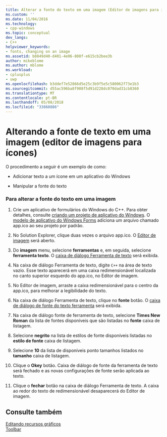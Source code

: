 ```yaml
---
title: Alterar a fonte do texto em uma imagem (Editor de imagens para ícones) | Microsoft Docs
ms.custom: ''
ms.date: 11/04/2016
ms.technology:
- cpp-windows
ms.topic: conceptual
dev_langs:
- C++
helpviewer_keywords:
- fonts, changing on an image
ms.assetid: b8849d40-d401-4e06-808f-e615cb2bee3b
author: mikeblome
ms.author: mblome
ms.workload:
- cplusplus
- uwp
ms.openlocfilehash: b3ddef7e52866d5e25c3b9f5e5c580062f73e1b3
ms.sourcegitcommit: d55ac596ba8f908f5d91d228dc070dad31cb8360
ms.translationtype: MT
ms.contentlocale: pt-BR
ms.lasthandoff: 05/08/2018
ms.locfileid: "33860886"
---
```

# <a name="changing-the-font-of-text-on-an-image-image-editor-for-icons"></a>Alterando a fonte de texto em uma imagem (editor de imagens para ícones)
O procedimento a seguir é um exemplo de como:  
  
-   Adicionar texto a um ícone em um aplicativo do Windows  
  
-   Manipular a fonte do texto  
  
### <a name="to-change-the-font-of-text-on-an-image"></a>Para alterar a fonte do texto em uma imagem  
  
1.  Crie um aplicativo de formulários do Windows do C++. Para obter detalhes, consulte [criando um projeto de aplicativo do Windows](http://msdn.microsoft.com/en-us/b2f93fed-c635-4705-8d0e-cf079a264efa). O [modelo de aplicativo do Windows Forms](http://msdn.microsoft.com/en-us/1babdebf-ab3f-4a64-a608-98499a5b9cea) adiciona um arquivo chamado app.ico ao seu projeto por padrão.  
  
2.  No Solution Explorer, clique duas vezes o arquivo app.ico. O [Editor de imagem](../windows/image-editor-for-icons.md) será aberto.  
  
3.  Do **imagem** menu, selecione **ferramentas** e, em seguida, selecione **ferramenta texto**. O [caixa de diálogo Ferramenta de texto](../windows/text-tool-dialog-box-image-editor-for-icons.md) será exibida.  
  
4.  Na caixa de diálogo Ferramenta de texto, digite `C++` na área de texto vazio. Esse texto aparecerá em uma caixa redimensionável localizada no canto superior esquerdo do app.ico, no Editor de imagem.  
  
5.  No Editor de imagem, arraste a caixa redimensionável para o centro da app.ico, para melhorar a legibilidade do texto.  
  
6.  Na caixa de diálogo Ferramenta de texto, clique no **fonte** botão. O [caixa de diálogo de fonte do texto ferramenta](../windows/text-tool-font-dialog-box-image-editor-for-icons.md) será exibida.  
  
7.  Na caixa de diálogo fonte de ferramenta de texto, selecione **Times New Roman** da lista de fontes disponíveis que são listadas no **fonte** caixa de listagem.  
  
8.  Selecione **negrito** na lista de estilos de fonte disponíveis listadas no **estilo de fonte** caixa de listagem.  
  
9. Selecione **10** da lista de disponíveis ponto tamanhos listados no **tamanho** caixa de listagem.  
  
10. Clique o **Okey** botão. Caixa de diálogo de fonte da ferramenta de texto será fechado e as novas configurações de fonte serão aplicada ao texto.  
  
11. Clique o **fechar** botão na caixa de diálogo Ferramenta de texto. A caixa ao redor do texto de redimensionável desaparecerá do Editor de imagem.  
  
## <a name="see-also"></a>Consulte também  
 [Editando recursos gráficos](../windows/editing-graphical-resources-image-editor-for-icons.md)   
 [Toolbar](../windows/toolbar-image-editor-for-icons.md)

